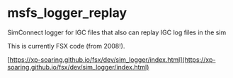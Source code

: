 # msfs_logger_replay

SimConnect logger for IGC files that also can replay IGC log files in the sim

This is currently FSX code (from 2008!).

[https://xp-soaring.github.io/fsx/dev/sim_logger/index.html](https://xp-soaring.github.io/fsx/dev/sim_logger/index.html)



